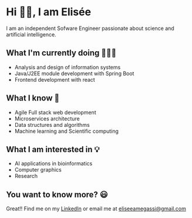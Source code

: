 # Hi 👋🏾, I am Elisée

I am an independent Sofware Engineer passionate about science and artificial intelligence.   

## What I'm currently doing 👨🏾‍💻
- Analysis and design of information systems
- Java/J2EE module development with Spring Boot  
- Frontend development with react


## What I know 📝
- Agile Full stack web development 
- Microservices architecture
- Data structures and algorithms 
- Machine learning and Scientific computing


## What I am interested in 💡
- AI applications in bioinformatics
- Computer graphics
- Research  


## You want to know more? 😃
Great!! Find me on my [LinkedIn](linkedin.com/in/eliseeamegassi) or email me at [eliseeamegassi@gmail.com](mailto:eliseeamegassi@gmail.com)
